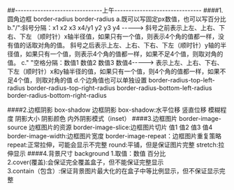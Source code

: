 ##-------------------------------上午------------------------------- 
####1.圆角边框 border-radius 
	border-radius
	a.既可以写固定px数值，也可以写百分比
    b."/":斜号分隔：x1 x2 x3 x4/y1 y2 y3 y4 -----> 
	  斜号之前表示上左、上右、下右、下左 （顺时针）x轴半径值，如果只有一个值，则表示4个角的值都一样，没有值的话取对角的值。 
	  斜号之后表示上左、上右、下右、下左（顺时针）y轴的半径值，如果只有一个值，则表示4个角的值都一样，如果不足4个值，则取对角的值。
    c." "空格分隔：数值1 数值2 数值3 数值4-----> 
	  表示上左、上右、下右、下左（顺时针）x和y轴半径的值，如果只有一个值，则4个角的值都一样，如果不足4个值，则取对角的值 
	d.个边角值也可以单独设置 
	border-radius-top-left-radius 
	border-radius-top-right-radius 
	border-radius-bottom-left-radius 
	border-radius-bottom-right-radius 

####2.边框阴影 box-shadow
      边框阴影
      box-shadow:水平位移 竖直位移 模糊程度 阴影大小 阴影颜色 内外阴影模式（inset） 
####3.边框图片 
      border-image-source 边框图片的资源
      border-image-slice:边框图片切片 值1 值2 值3 值4
      border-image-width:边框图片宽度
      border-image-repeat：边框图片重复策略
          repeat:正常拉伸，可能会显示不完整
          round:平铺，但是保证图片完整
          stretch:拉伸显示 
####4.背景尺寸 background 
	1.取值：数值 百分比  
	2.cover(覆盖):会保证完全覆盖盒子，但不能保证完整显示  
	3.contain（包含）:保证背景图片最大化的在盒子中等比例显示，但不保证显示完整  
